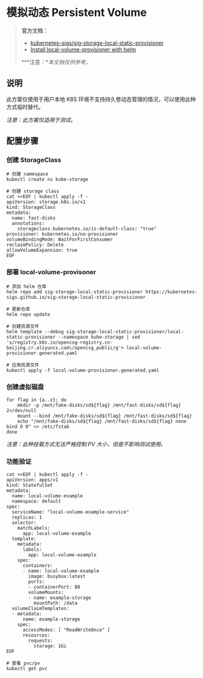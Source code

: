 # 模拟动态 Persistent Volume

> **官方文档：**
>
> - [kubernetes-sigs/sig-storage-local-static-provisioner](https://github.com/kubernetes-sigs/sig-storage-local-static-provisioner)
> - [Install local-volume-provisioner with helm](https://github.com/kubernetes-sigs/sig-storage-local-static-provisioner/blob/master/helm/README.md)
>
> ***注意：**本文档仅供参考。*

## 说明

此方案仅使用于用户本地 K8S 环境不支持持久卷动态管理的情况，可以使用此种方式临时替代。

*注意：此方案仅适用于测试。*

## 配置步骤

### 创建 StorageClass

```shell
# 创建 namespace
kubectl create ns kube-storage

# 创建 storage class
cat <<EOF | kubectl apply -f -
apiVersion: storage.k8s.io/v1
kind: StorageClass
metadata:
  name: fast-disks
  annotations:
    storageclass.kubernetes.io/is-default-class: "true"
provisioner: kubernetes.io/no-provisioner
volumeBindingMode: WaitForFirstConsumer
reclaimPolicy: Delete
allowVolumeExpansion: true
EOF
```

### 部署 local-volume-provisoner

```shell
# 添加 helm 仓库
helm repo add sig-storage-local-static-provisioner https://kubernetes-sigs.github.io/sig-storage-local-static-provisioner

# 更新仓库
helm repo update

# 创建资源文件
helm template --debug sig-storage-local-static-provisioner/local-static-provisioner --namespace kube-storage | sed 's/registry.k8s.io/opencsg-registry.cn-beijing.cr.aliyuncs.com\/opencsg_public/g'> local-volume-provisioner.generated.yaml

# 应用资源文件
kubectl apply -f local-volume-provisioner.generated.yaml
```

### 创建虚拟磁盘

```shell
for flag in {a..z}; do
	mkdir -p /mnt/fake-disks/sd${flag} /mnt/fast-disks/sd${flag} 2>/dev/null
	mount --bind /mnt/fake-disks/sd${flag} /mnt/fast-disks/sd${flag}
	echo "/mnt/fake-disks/sd${flag} /mnt/fast-disks/sd${flag} none bind 0 0" >> /etc/fstab
done
```

*注意：此种挂载方式无法严格控制 PV 大小，但是不影响测试使用。*

### 功能验证

```shell
cat <<EOF | kubectl apply -f -
apiVersion: apps/v1
kind: StatefulSet
metadata:
  name: local-volume-example
  namespace: default
spec:
  serviceName: "local-volume-example-service"
  replicas: 1
  selector:
    matchLabels:
      app: local-volume-example
  template:
    metadata:
      labels:
        app: local-volume-example
    spec:
      containers:
      - name: local-volume-example
        image: busybox:latest
        ports:
        - containerPort: 80
        volumeMounts:
        - name: example-storage
          mountPath: /data
  volumeClaimTemplates:
  - metadata:
      name: example-storage
    spec:
      accessModes: [ "ReadWriteOnce" ]
      resources:
        requests:
          storage: 1Gi
EOF

# 查看 pvc/pv
kubectl get pvc
```